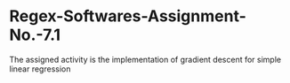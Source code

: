 # Regex-Softwares-Assignment-No.-7.1
The assigned activity is the implementation of gradient descent for simple linear regression
